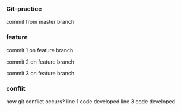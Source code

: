 ### Git-practice
commit from master branch

### feature
commit 1 on feature branch

commit 2 on feature branch

commit 3 on feature branch

### conflit
how git conflict occurs?
line 1 code developed
line 3 code developed